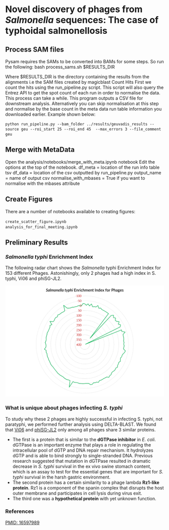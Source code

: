 # Novel discovery of phages from *Salmonella* sequences: The case of typhoidal salmonellosis

## Process SAM files
Pysam requires the SAMs to be converted into BAMs for some steps. So run the following:
bash process_sams.sh $RESULTS_DIR

Where $RESULTS_DIR is the directory containing the results from the alignments i.e the SAM files created by magicblast
Count Hits
First we count the hits using the run_pipeline.py script. This script will also query the Entrez API to get the spot count of each run in order to normalise the data. This process can take a while.
This program outputs a CSV file for downstream analysis.
Alternatively you can skip normalisation at this step and normalise by the base count in the meta data run table information you downloaded earlier.
Example shown below:  

    python run_pipeline.py --bam_folder ../results/geuvadis_results --source geu --roi_start 25 --roi_end 45  --max_errors 3 --file_comment geu

## Merge with MetaData
Open the analysis/notebooks/merge_with_meta.ipynb notebook
Edit the options at the top of the notebook. df_meta = location of the run info table tsv df_data = location of the csv outputted by run_pipeline.py output_name = name of output csv normalise_with_mbases = True if you want to normalise with the mbases attribute

## Create Figures
There are a number of notebooks available to creating figures:  

`create_scatter_figure.ipynb`  
`analysis_for_final_meeting.ipynb` 


## Preliminary Results

### *Salmonella typhi* Enrichment Index
The following radar chart shows the *Salmonella* typhi Enrichment Index for 153 different Phages. Astonishingly, only 2 phages had a high index in S. typhi, Vi06 and phiSG-JL2.

<img src="./STEIP.png">

### What is unique about phages infecting *S. typhi*
To study why these 2 phages are highly successful in infecting S. typhi, not paratyphi, we performed further analysis using DELTA-BLAST. We found that [Vi06](https://www.ncbi.nlm.nih.gov/nuccore/NC_015271.1/) and [phiSG-JL2](https://www.ncbi.nlm.nih.gov/nuccore/NC_010807.1) only among all phages share 3 similar proteins.  
  * The first is a protein that is similar to the **dGTPase inhibitor** in *E. coli*. dGTPase is an important enzyme that plays a role in regulating the intracellular pool of dGTP and DNA repair mechanism. It hydrolyzes dGTP and is able to bind strongly to single-stranded DNA. Previous research suggested that mutation in dGTPase resulted in dramatic decrease in *S. typhi* survival in the ex vivo swine stomach content, which is an assay to test for the essential genes that are important for *S. typhi* survival in the harsh gastric environment.
  * The second protein has a certain similarity to a phage lambda **Rz1-like protein**. Rz1 is a component of the spanin complex that disrupts the host outer membrane and participates in cell lysis during virus exit.
  * The third one was a **hypothetical protein** with yet unknown function.



### References
[PMID: 16597989](https://www.ncbi.nlm.nih.gov/pubmed/?term=16597989)
